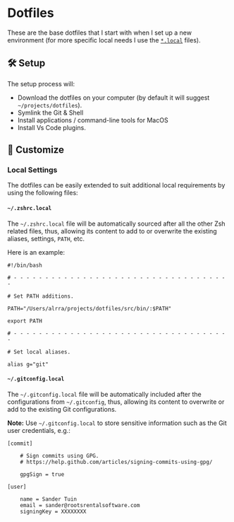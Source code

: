 Dotfiles
==========================

These are the base dotfiles that I start with when I set up
a new environment (for more specific local needs I use the
[`*.local`](#local-settings) files).

🛠 Setup
--------

The setup process will:

* Download the dotfiles on your computer
  (by default it will suggest `~/projects/dotfiles`).
* Symlink the Git & Shell
* Install applications / command-line tools for MacOS
* Install Vs Code plugins.

🎨 Customize
------------

### Local Settings

The dotfiles can be easily extended to suit additional local
requirements by using the following files:

#### `~/.zshrc.local`

The `~/.zshrc.local` file will be automatically sourced after all
the other Zsh related files, thus, allowing its content
to add to or overwrite the existing aliases, settings, `PATH`, etc.

Here is an example:


```shell
#!/bin/bash

# - - - - - - - - - - - - - - - - - - - - - - - - - - - - - - - - - - -

# Set PATH additions.

PATH="/Users/alrra/projects/dotfiles/src/bin/:$PATH"

export PATH

# - - - - - - - - - - - - - - - - - - - - - - - - - - - - - - - - - - -

# Set local aliases.

alias g="git"
```

#### `~/.gitconfig.local`

The `~/.gitconfig.local` file will be automatically included after
the configurations from `~/.gitconfig`, thus, allowing its content
to overwrite or add to the existing Git configurations.

__Note:__ Use `~/.gitconfig.local` to store sensitive information
such as the Git user credentials, e.g.:

```gitconfig
[commit]

    # Sign commits using GPG.
    # https://help.github.com/articles/signing-commits-using-gpg/

    gpgSign = true

[user]

    name = Sander Tuin
    email = sander@rootsrentalsoftware.com
    signingKey = XXXXXXXX
```
